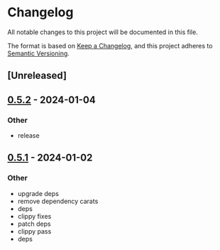 # Changelog
All notable changes to this project will be documented in this file.

The format is based on [Keep a Changelog](https://keepachangelog.com/en/1.0.0/),
and this project adheres to [Semantic Versioning](https://semver.org/spec/v2.0.0.html).

## [Unreleased]

## [0.5.2](https://github.com/trillium-rs/trillium/compare/trillium-static-compiled-v0.5.1...trillium-static-compiled-v0.5.2) - 2024-01-04

### Other
- release

## [0.5.1](https://github.com/trillium-rs/trillium/compare/trillium-static-compiled-v0.5.0...trillium-static-compiled-v0.5.1) - 2024-01-02

### Other
- upgrade deps
- remove dependency carats
- deps
- clippy fixes
- patch deps
- clippy pass
- deps
